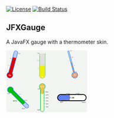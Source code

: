 [![License](https://img.shields.io/badge/License-Apache%202.0-blue.svg)](https://github.com/beryx/jfxgauge/blob/master/LICENSE)
[![Build Status](https://img.shields.io/travis/beryx/jfxgauge/master.svg?label=Build)](https://travis-ci.org/beryx/jfxgauge)
## JFXGauge ##

A JavaFX gauge with a thermometer skin.


<a href="https://github.com/beryx/jfxgauge/raw/master/doc/gaugeDemo.gif"><img src="https://github.com/beryx/jfxgauge/raw/master/doc/gaugeDemo-thumbnail.gif"></a>
